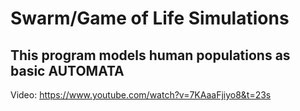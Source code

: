 # Swarm/Game of Life Simulations
## This program models human populations as basic AUTOMATA

Video: https://www.youtube.com/watch?v=7KAaaFjiyo8&t=23s
